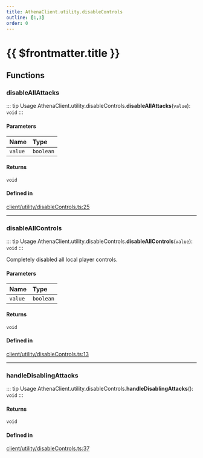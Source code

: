 ```yaml
---
title: AthenaClient.utility.disableControls
outline: [1,3]
order: 0
---
```


# {{ $frontmatter.title }}


## Functions

### disableAllAttacks

::: tip Usage
AthenaClient.utility.disableControls.**disableAllAttacks**(`value`): `void`
:::

#### Parameters

| Name | Type |
| :------ | :------ |
| `value` | `boolean` |

#### Returns

`void`

#### Defined in

[client/utility/disableControls.ts:25](https://github.com/Stuyk/altv-athena/blob/94d0bf7/src/core/client/utility/disableControls.ts#L25)

___

### disableAllControls

::: tip Usage
AthenaClient.utility.disableControls.**disableAllControls**(`value`): `void`
:::

Completely disabled all local player controls.

#### Parameters

| Name | Type |
| :------ | :------ |
| `value` | `boolean` |

#### Returns

`void`

#### Defined in

[client/utility/disableControls.ts:13](https://github.com/Stuyk/altv-athena/blob/94d0bf7/src/core/client/utility/disableControls.ts#L13)

___

### handleDisablingAttacks

::: tip Usage
AthenaClient.utility.disableControls.**handleDisablingAttacks**(): `void`
:::

#### Returns

`void`

#### Defined in

[client/utility/disableControls.ts:37](https://github.com/Stuyk/altv-athena/blob/94d0bf7/src/core/client/utility/disableControls.ts#L37)
